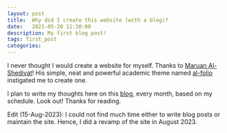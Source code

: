 ```yaml
---
layout: post
title:  Why did I create this website (with a blog)?
date:   2021-05-20 11:30:00
description: My first blog post!
tags: first_post 
categories: 
---
```

I never thought I would create a website for myself. Thanks to <a href="https://maruan.alshedivat.com/" target="blank">Maruan Al-Shedivat</a>! His simple, neat and powerful academic theme named <a href="https://github.com/alshedivat/al-folio" target="blank">al-folio</a> instigated me to create one.

I plan to write my thoughts here on this <a href="/blog/" target="blank">blog</a>, every month, based on my schedule. Look out! Thanks for reading.

Edit (15-Aug-2023): I could not find much time either to write blog posts or maintain the site. Hence, I did a revamp of the site in August 2023.
